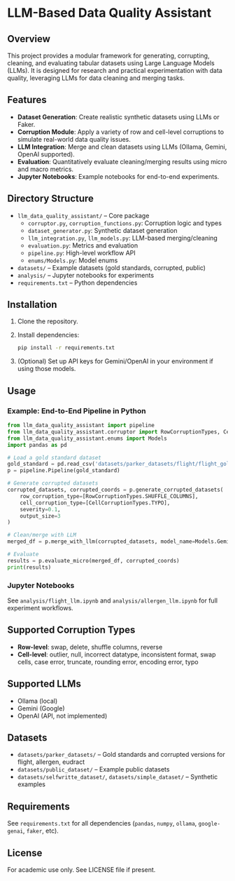 # LLM-Based Data Quality Assistant

## Overview

This project provides a modular framework for generating, corrupting, cleaning, and evaluating tabular datasets using Large Language Models (LLMs). It is designed for research and practical experimentation with data quality, leveraging LLMs for data cleaning and merging tasks.

## Features

- **Dataset Generation**: Create realistic synthetic datasets using LLMs or Faker.
- **Corruption Module**: Apply a variety of row and cell-level corruptions to simulate real-world data quality issues.
- **LLM Integration**: Merge and clean datasets using LLMs (Ollama, Gemini, OpenAI supported).
- **Evaluation**: Quantitatively evaluate cleaning/merging results using micro and macro metrics.
- **Jupyter Notebooks**: Example notebooks for end-to-end experiments.

## Directory Structure

- `llm_data_quality_assistant/` – Core package  
  - `corruptor.py`, `corruption_functions.py`: Corruption logic and types  
  - `dataset_generator.py`: Synthetic dataset generation  
  - `llm_integration.py`, `llm_models.py`: LLM-based merging/cleaning  
  - `evaluation.py`: Metrics and evaluation  
  - `pipeline.py`: High-level workflow API  
  - `enums/Models.py`: Model enums  
- `datasets/` – Example datasets (gold standards, corrupted, public)
- `analysis/` – Jupyter notebooks for experiments
- `requirements.txt` – Python dependencies

## Installation

1. Clone the repository.
2. Install dependencies:

   ```sh
   pip install -r requirements.txt
   ```

3. (Optional) Set up API keys for Gemini/OpenAI in your environment if using those models.

## Usage

### Example: End-to-End Pipeline in Python

```python
from llm_data_quality_assistant import pipeline
from llm_data_quality_assistant.corruptor import RowCorruptionTypes, CellCorruptionTypes
from llm_data_quality_assistant.enums import Models
import pandas as pd

# Load a gold standard dataset
gold_standard = pd.read_csv('datasets/parker_datasets/flight/flight_gold_standard_pivoted.csv')
p = pipeline.Pipeline(gold_standard)

# Generate corrupted datasets
corrupted_datasets, corrupted_coords = p.generate_corrupted_datasets(
    row_corruption_type=[RowCorruptionTypes.SHUFFLE_COLUMNS],
    cell_corruption_type=[CellCorruptionTypes.TYPO],
    severity=0.1,
    output_size=3
)

# Clean/merge with LLM
merged_df = p.merge_with_llm(corrupted_datasets, model_name=Models.GeminiModels.GEMINI_2_0_FLASH)

# Evaluate
results = p.evaluate_micro(merged_df, corrupted_coords)
print(results)
```

### Jupyter Notebooks

See `analysis/flight_llm.ipynb` and `analysis/allergen_llm.ipynb` for full experiment workflows.

## Supported Corruption Types

- **Row-level**: swap, delete, shuffle columns, reverse
- **Cell-level**: outlier, null, incorrect datatype, inconsistent format, swap cells, case error, truncate, rounding error, encoding error, typo

## Supported LLMs

- Ollama (local)
- Gemini (Google)
- OpenAI (API, not implemented)

## Datasets

- `datasets/parker_datasets/` – Gold standards and corrupted versions for flight, allergen, eudract
- `datasets/public_dataset/` – Example public datasets
- `datasets/selfwritte_dataset/`, `datasets/simple_dataset/` – Synthetic examples

## Requirements

See `requirements.txt` for all dependencies (`pandas`, `numpy`, `ollama`, `google-genai`, `faker`, etc).

## License

For academic use only. See LICENSE file if present.

